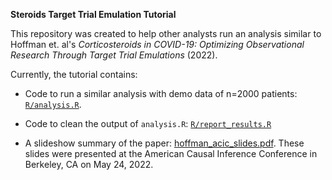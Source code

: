 **Steroids Target Trial Emulation Tutorial**

This repository was created to help other analysts run an analysis similar to Hoffman et. al's *Corticosteroids in COVID-19: Optimizing Observational Research Through Target Trial Emulations* (2022).

Currently, the tutorial contains:

- Code to run a similar analysis with demo data of n=2000 patients: [`R/analysis.R`](R/analysis.R).

- Code to clean the output of `analysis.R`: [`R/report_results.R`](R/report_results.R)

- A slideshow summary of the paper: [hoffman_acic_slides.pdf](hoffman_acic_slides.pdf). These slides were presented at the American Causal Inference Conference in Berkeley, CA on May 24, 2022.
